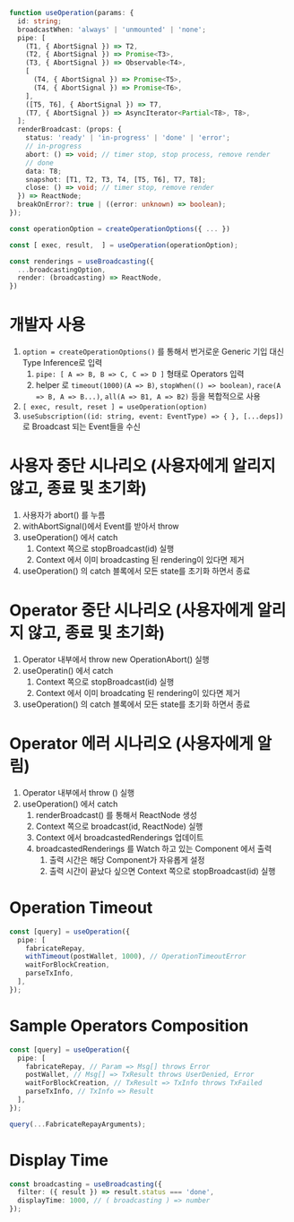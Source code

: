 ```ts
function useOperation(params: {
  id: string;
  broadcastWhen: 'always' | 'unmounted' | 'none';
  pipe: [
    (T1, { AbortSignal }) => T2,
    (T2, { AbortSignal }) => Promise<T3>,
    (T3, { AbortSignal }) => Observable<T4>,
    [
      (T4, { AbortSignal }) => Promise<T5>,
      (T4, { AbortSignal }) => Promise<T6>,
    ],
    ([T5, T6], { AbortSignal }) => T7,
    (T7, { AbortSignal }) => AsyncIterator<Partial<T8>, T8>,
  ];
  renderBroadcast: (props: {
    status: 'ready' | 'in-progress' | 'done' | 'error';
    // in-progress
    abort: () => void; // timer stop, stop process, remove render
    // done
    data: T8;
    snapshot: [T1, T2, T3, T4, [T5, T6], T7, T8];
    close: () => void; // timer stop, remove render
  }) => ReactNode;
  breakOnError?: true | ((error: unknown) => boolean);
});
```

```ts
const operationOption = createOperationOptions({ ... })

const [ exec, result,  ] = useOperation(operationOption);

const renderings = useBroadcasting({
  ...broadcastingOption,
  render: (broadcasting) => ReactNode,
})
```

# 개발자 사용

1. `option = createOperationOptions()` 를 통해서 번거로운 Generic 기입 대신 Type Inference로 입력
   1. `pipe: [ A => B, B => C, C => D ]` 형태로 Operators 입력
   2. helper 로 `timeout(1000)(A => B)`, `stopWhen(() => boolean)`, `race(A => B, A => B...)`, `all(A => B1, A => B2)` 등을 복합적으로 사용
2. `[ exec, result, reset ] = useOperation(option)`
3. `useSubscription((id: string, event: EventType) => { }, [...deps])` 로 Broadcast 되는 Event들을 수신

# 사용자 중단 시나리오 (사용자에게 알리지 않고, 종료 및 초기화)

1. 사용자가 abort() 를 누름
2. withAbortSignal()에서 Event를 받아서 throw
3. useOperation() 에서 catch
   1. Context 쪽으로 stopBroadcast(id) 실행
   2. Context 에서 이미 broadcasting 된 rendering이 있다면 제거
4. useOperation() 의 catch 블록에서 모든 state를 초기화 하면서 종료

# Operator 중단 시나리오 (사용자에게 알리지 않고, 종료 및 초기화)

1. Operator 내부에서 throw new OperationAbort() 실행
2. useOperatin() 에서 catch
   1. Context 쪽으로 stopBroadcast(id) 실행
   2. Context 에서 이미 broadcating 된 rendering이 있다면 제거
3. useOperation() 의 catch 블록에서 모든 state를 초기화 하면서 종료

# Operator 에러 시나리오 (사용자에게 알림)

1. Operator 내부에서 throw <Error>() 실행
2. useOperation() 에서 catch
   1. renderBroadcast() 를 통해서 ReactNode 생성
   2. Context 쪽으로 broadcast(id, ReactNode) 실행
   3. Context 에서 broadcastedRenderings 업데이트
   4. broadcastedRenderings 를 Watch 하고 있는 Component 에서 출력
      1. 출력 시간은 해당 Component가 자유롭게 설정
      2. 출력 시간이 끝났다 싶으면 Context 쪽으로 stopBroadcast(id) 실행

# Operation Timeout

```ts
const [query] = useOperation({
  pipe: [
    fabricateRepay,
    withTimeout(postWallet, 1000), // OperationTimeoutError
    waitForBlockCreation,
    parseTxInfo,
  ],
});
```

# Sample Operators Composition

```ts
const [query] = useOperation({
  pipe: [
    fabricateRepay, // Param => Msg[] throws Error
    postWallet, // Msg[] => TxResult throws UserDenied, Error
    waitForBlockCreation, // TxResult => TxInfo throws TxFailed
    parseTxInfo, // TxInfo => Result
  ],
});

query(...FabricateRepayArguments);
```

# Display Time

```ts
const broadcasting = useBroadcasting({
  filter: ({ result }) => result.status === 'done',
  displayTime: 1000, // ( broadcasting ) => number
});
```
